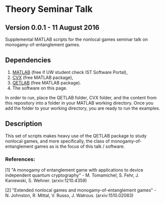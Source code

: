 # Theory Seminar Talk
## Version 0.0.1 - 11 August 2016

Supplemental MATLAB scripts for the nonlocal games seminar talk on monogamy-of-entanglement games.

## Dependencies

1. [MATLAB](http://www.mathworks.com/products/matlab/) (free if UW student check IST Software Portal),
2. [CVX](http://cvxr.com/cvx/download/) (free MATLAB package),
3. [QETLAB](http://www.qetlab.com/Main_Page) (free MATLAB package).
4. The software on this page. 

In order to run, place the QETLAB folder, CVX folder, and the content from this repository into a folder in your MATLAB working directory. 
Once you add the folder to your working directory, you are ready to run the examples. 

## Description

This set of scripts makes heavy use of the QETLAB package to study nonlocal games, and more specifically, 
the class of monogamy-of-entanglement games as is the focus of this talk / software. 

### References:

[1] "A monogamy of entanglement game with applications to device independent
      quantum cryptography" - M. Tomamichel, S. Fehr, J. Kaniewski, S. Wehner.
	  (arxiv:1210.4359)

[2] "Extended nonlocal games and monogamy-of-entanglement games" - N. Johnston,
     R. Mittal, V. Russo, J. Watrous. (arxiv:1510.02083)
	 	 
